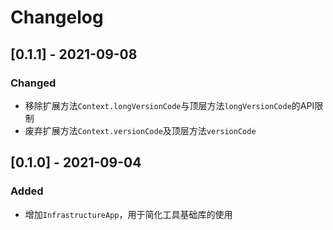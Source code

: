 # Changelog

## [0.1.1] - 2021-09-08

### Changed

- 移除扩展方法`Context.longVersionCode`与顶层方法`longVersionCode`的API限制
- 废弃扩展方法`Context.versionCode`及顶层方法`versionCode`

## [0.1.0] - 2021-09-04

### Added

- 增加`InfrastructureApp`，用于简化工具基础库的使用
